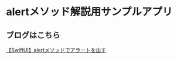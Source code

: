 #  alertメソッド解説用サンプルアプリ

## ブログはこちら

[【SwiftUI】alertメソッドでアラートを出す](https://qiita.com/masayoshi0327/items/7b6f5e7d86f7fcdca4c1)

